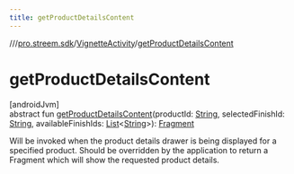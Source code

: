 ```yaml
---
title: getProductDetailsContent
---
```

//[<root>](../../../index.html)/[pro.streem.sdk](../index.html)/[VignetteActivity](index.html)/[getProductDetailsContent](get-product-details-content.html)



# getProductDetailsContent



[androidJvm]\
abstract fun [getProductDetailsContent](get-product-details-content.html)(productId: [String](https://kotlinlang.org/api/latest/jvm/stdlib/kotlin/-string/index.html), selectedFinishId: [String](https://kotlinlang.org/api/latest/jvm/stdlib/kotlin/-string/index.html), availableFinishIds: [List](https://kotlinlang.org/api/latest/jvm/stdlib/kotlin.collections/-list/index.html)&lt;[String](https://kotlinlang.org/api/latest/jvm/stdlib/kotlin/-string/index.html)&gt;): [Fragment](https://developer.android.com/reference/kotlin/androidx/fragment/app/Fragment.html)



Will be invoked when the product details drawer is being displayed for a specified product. Should be overridden by the application to return a Fragment which will show the requested product details.




